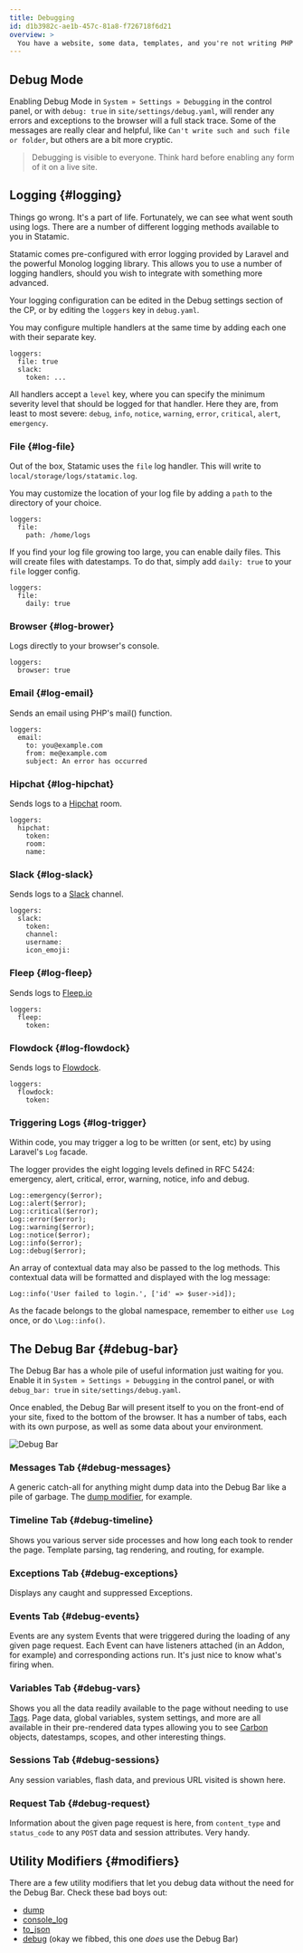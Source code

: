 ```yaml
---
title: Debugging
id: d1b3982c-ae1b-457c-81a8-f726718f6d21
overview: >
  You have a website, some data, templates, and you're not writing PHP anywhere. How on earth do you look under the hood? Know when something is broken? Fine-tune performance? Excellent question. Here come the answers.
---
```


## Debug Mode

Enabling Debug Mode in `System » Settings » Debugging` in the control panel, or with `debug: true` in `site/settings/debug.yaml`, will render any errors and exceptions to the browser will a full stack trace. Some of the messages are really clear and helpful, like `Can't write such and such file or folder`, but others are a bit more cryptic.

> Debugging is visible to everyone. Think hard before enabling any form of it on a live site.


## Logging {#logging}

Things go wrong. It's a part of life. Fortunately, we can see what went south using logs. There are a number of different logging methods available to you in Statamic.

Statamic comes pre-configured with error logging provided by Laravel and the powerful Monolog logging library. This allows you to use a number of logging handlers, should you wish to integrate with something more advanced.

Your logging configuration can be edited in the Debug settings section of the CP, or by editing the `loggers` key in `debug.yaml`.

You may configure multiple handlers at the same time by adding each one with their separate key.

```
loggers:
  file: true
  slack:
    token: ...
```

All handlers accept a `level` key, where you can specify the minimum severity level that should be logged for that handler. Here they are, from least to most severe: `debug`, `info`, `notice`, `warning`, `error`, `critical`, `alert`, `emergency`.

### File {#log-file}

Out of the box, Statamic uses the `file` log handler. This will write to `local/storage/logs/statamic.log`.

You may customize the location of your log file by adding a `path` to the directory of your choice.

```
loggers:
  file:
    path: /home/logs
```

If you find your log file growing too large, you can enable daily files. This will create files
with datestamps. To do that, simply add `daily: true` to your `file` logger config.

```
loggers:
  file:
    daily: true
```

### Browser {#log-brower}

Logs directly to your browser's console.

```
loggers:
  browser: true
```

### Email {#log-email}

Sends an email using PHP's mail() function.

```
loggers:
  email:
    to: you@example.com
    from: me@example.com
    subject: An error has occurred
```

### Hipchat {#log-hipchat}

Sends logs to a [Hipchat](https://www.hipchat.com/) room.

```
loggers:
  hipchat:
    token:
    room:
    name:
```

### Slack {#log-slack}

Sends logs to a [Slack](https://slack.com/) channel.

```
loggers:
  slack:
    token:
    channel:
    username:
    icon_emoji:
```

### Fleep {#log-fleep}

Sends logs to [Fleep.io](https://fleep.io/)

```
loggers:
  fleep:
    token:
```

### Flowdock {#log-flowdock}

Sends logs to [Flowdock](https://www.flowdock.com/).

```
loggers:
  flowdock:
    token:
```

### Triggering Logs {#log-trigger}

Within code, you may trigger a log to be written (or sent, etc) by using Laravel's `Log` facade.

The logger provides the eight logging levels defined in RFC 5424: emergency, alert, critical, error, warning, notice, info and debug.

``` .language-php
Log::emergency($error);
Log::alert($error);
Log::critical($error);
Log::error($error);
Log::warning($error);
Log::notice($error);
Log::info($error);
Log::debug($error);
```

An array of contextual data may also be passed to the log methods. This contextual data will be formatted and displayed with the log message:

``` .language-php
Log::info('User failed to login.', ['id' => $user->id]);
```

As the facade belongs to the global namespace, remember to either `use Log` once, or do `\Log::info()`.

## The Debug Bar {#debug-bar}
The Debug Bar has a whole pile of useful information just waiting for you. Enable it in `System » Settings » Debugging` in the control panel, or with `debug_bar: true` in `site/settings/debug.yaml`.

Once enabled, the Debug Bar will present itself to you on the front-end of your site, fixed to the bottom of the browser. It has a number of tabs, each with its own purpose, as well as some data about your environment.

![Debug Bar](/assets/img/screenshots/debug-bar.png)

### Messages Tab {#debug-messages}

A generic catch-all for anything might dump data into the Debug Bar like a pile of garbage. The [dump modifier][dump], for example.

### Timeline Tab {#debug-timeline}

Shows you various server side processes and how long each took to render the page. Template parsing, tag rendering, and routing, for example.

### Exceptions Tab {#debug-exceptions}

Displays any caught and suppressed Exceptions.

### Events Tab {#debug-events}

Events are any system Events that were triggered during the loading of any given page request. Each Event can have listeners attached (in an Addon, for example) and corresponding actions run. It's just nice to know what's firing when.

### Variables Tab {#debug-vars}

Shows you all the data readily available to the page without needing to use [Tags][tags]. Page data, global variables, system settings, and more are all available in their pre-rendered data types allowing you to see [Carbon][carbon] objects, datestamps, scopes, and other interesting things.

### Sessions Tab {#debug-sessions}

Any session variables, flash data, and previous URL visited is shown here.

### Request Tab {#debug-request}

Information about the given page request is here, from `content_type` and `status_code` to any `POST` data and session attributes. Very handy.

## Utility Modifiers {#modifiers}

There are a few utility modifiers that let you debug data without the need for the Debug Bar. Check these bad boys out:

- [dump][dump]
- [console_log][console_log]
- [to_json][to_json]
- [debug][debug] (okay we fibbed, this one _does_ use the Debug Bar)


[tags]: /tags
[carbon]: http://carbon.nesbot.com/
[dump]: /modifiers#dump
[console_log]: /modifiers#console_log
[debug]: /modifiers#debug
[to_json]: /modifiers#to_json
